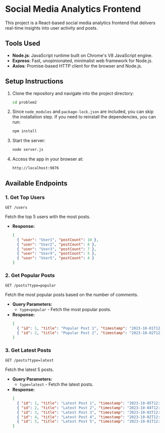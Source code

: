 # Social Media Analytics Frontend

This project is a React-based social media analytics frontend that delivers real-time insights into user activity and posts.

## Tools Used

- **Node.js**: JavaScript runtime built on Chrome's V8 JavaScript engine.
- **Express**: Fast, unopinionated, minimalist web framework for Node.js.
- **Axios**: Promise-based HTTP client for the browser and Node.js.

## Setup Instructions

1. Clone the repository and navigate into the project directory:
   ```sh
   cd problem2
   ```
2. Since `node_modules` and `package-lock.json` are included, you can skip the installation step. If you need to reinstall the dependencies, you can run:
   ```sh
   npm install
   ```
3. Start the server:
   ```sh
   node server.js
   ```
4. Access the app in your browser at:
   ```
   http://localhost:9876
   ```

## Available Endpoints

### 1. Get Top Users
`GET /users`

Fetch the top 5 users with the most posts.

- **Response:**
  ```json
  [
    { "user": "User1", "postCount": 10 },
    { "user": "User2", "postCount": 8 },
    { "user": "User3", "postCount": 7 },
    { "user": "User4", "postCount": 5 },
    { "user": "User5", "postCount": 4 }
  ]
  ```

### 2. Get Popular Posts
`GET /posts?type=popular`

Fetch the most popular posts based on the number of comments.

- **Query Parameters:**
  - `type=popular` - Fetch the most popular posts.
- **Response:**
  ```json
  [
    { "id": 1, "title": "Popular Post 1", "timestamp": "2023-10-01T12:00:00Z" },
    { "id": 2, "title": "Popular Post 2", "timestamp": "2023-10-02T12:00:00Z" }
  ]
  ```

### 3. Get Latest Posts
`GET /posts?type=latest`

Fetch the latest 5 posts.

- **Query Parameters:**
  - `type=latest` - Fetch the latest posts.
- **Response:**
  ```json
  [
    { "id": 1, "title": "Latest Post 1", "timestamp": "2023-10-05T12:00:00Z" },
    { "id": 2, "title": "Latest Post 2", "timestamp": "2023-10-04T12:00:00Z" },
    { "id": 3, "title": "Latest Post 3", "timestamp": "2023-10-03T12:00:00Z" },
    { "id": 4, "title": "Latest Post 4", "timestamp": "2023-10-02T12:00:00Z" },
    { "id": 5, "title": "Latest Post 5", "timestamp": "2023-10-01T12:00:00Z" }
  ]
  ```


